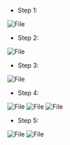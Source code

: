 - Step 1:

![File](http://i.xomf.com/jphcva.png)

- Step 2:

![File](http://i.xomf.com/qdqbha.png)

- Step 3:

![File](http://i.xomf.com/xvsjya.png)

- Step 4:

![File](http://i.xomf.com/ynbjla.png)
![File](http://i.xomf.com/cdrcxa.png)
![File](http://i.xomf.com/lqwbqa.png)

- Step 5:

![File](http://i.xomf.com/nrdpza.png)
![File](http://i.xomf.com/dnqlha.png)
